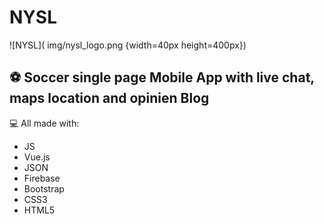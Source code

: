 # NYSL
![NYSL]( img/nysl_logo.png {width=40px height=400px})

## :soccer: Soccer single page Mobile App with live chat, maps location and opinien Blog

:computer: All made with:

- JS
- Vue.js
- JSON
- Firebase
- Bootstrap
- CSS3
- HTML5


